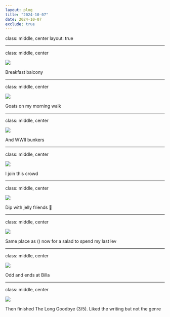 ```yaml
---
layout: plog
title: "2024-10-07"
date: 2024-10-07
exclude: true
---
```


class: middle, center
layout: true

---

class: middle, center

<img class="plog-picture" src="{{ site.baseurl }}/img/plog/2024-10-07/01.jpg" />

Breakfast balcony

---

class: middle, center

<img class="plog-picture" src="{{ site.baseurl }}/img/plog/2024-10-07/02.jpg" />

Goats on my morning walk

---

class: middle, center

<img class="plog-picture" src="{{ site.baseurl }}/img/plog/2024-10-07/03.jpg" />

And WWII bunkers

---

class: middle, center

<img class="plog-picture" src="{{ site.baseurl }}/img/plog/2024-10-07/04.jpg" />

I join this crowd 

---

class: middle, center

<img class="plog-picture" src="{{ site.baseurl }}/img/plog/2024-10-07/05.jpg" />

Dip with jelly friends 🪼

---

class: middle, center

<img class="plog-picture" src="{{ site.baseurl }}/img/plog/2024-10-07/06.jpg" />

Same place as () now for a salad to spend my last lev

---

class: middle, center

<img class="plog-picture" src="{{ site.baseurl }}/img/plog/2024-10-07/07.jpg" />

Odd and ends at Billa

---

class: middle, center

<img class="plog-picture" src="{{ site.baseurl }}/img/plog/2024-10-07/08.jpg" />

Then finished The Long Goodbye (3/5). Liked the writing but not the genre

